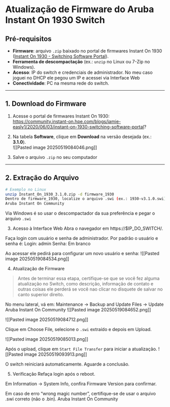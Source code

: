 # Atualização de Firmware do Aruba Instant On 1930 Switch

## Pré-requisitos

- **Firmware**: arquivo `.zip` baixado no portal de firmwares Instant On 1930 ([Instant On 1930 - Switching Software Portal](https://community.instant-on.hpe.com/blogs/jamie-easly1/2020/06/03/instant-on-1930-switching-software-portal?)).
- **Ferramenta de descompactação** (ex.: `unzip` no Linux ou 7-Zip no Windows).  
- **Acesso**: IP do switch e credenciais de administrador.  No meu caso joguei no DHCP ele pegou um IP e acessei via Interface Web
- **Conectividade**: PC na mesma rede do switch.

---

## 1. Download do Firmware

1. Acesse o portal de firmwares Instant On 1930:  
https://community.instant-on.hpe.com/blogs/jamie-easly1/2020/06/03/instant-on-1930-switching-software-portal?

2. Na tabela **Software**, clique em **Download** na versão desejada (ex.: **3.1.0**).  
	![[Pasted image 20250519084046.png]]
3. Salve o arquivo `.zip` no seu computador

---

## 2. Extração do Arquivo

```bash
# Exemplo no Linux
unzip Instant_On_1930_3.1.0.zip -d firmware_1930
Dentro de firmware_1930, localize o arquivo .swi (ex.: 1930-v3.1.0.swi). 
Aruba Instant On Community
```
Via Windows é so usar o descompactador da sua preferência e pegar o arquivo ``.swi``

3. Acesso à Interface Web
Abra o navegador em https://$IP_DO_SWITCH/.

Faça login com usuário e senha de administrador.
Por padrão o usuário e senha é:
Login: admin
Senha: Em branco

Ao acessar ele pedirá para configurar um novo usuário e senha:
![[Pasted image 20250519084534.png]]

4. Atualização de Firmware

>Antes de terminar essa etapa, certifique-se que se você fez alguma atualização no Switch, como descrição, informação de contato e outras coisas ele perderá se você nao clicar no disquete de salvar no canto superior direito.

No menu lateral, vá em:
Maintenance → Backup and Update Files → Update 
Aruba Instant On Community
![[Pasted image 20250519084652.png]]

![[Pasted image 20250519084712.png]]

Clique em Choose File, selecione o ``.swi`` extraído e depois em Upload.

![[Pasted image 20250519085013.png]]

Após o upload, clique em ``Start File Transfer`` para iniciar a atualização.
![[Pasted image 20250519093913.png]]

O switch reiniciará automaticamente. Aguarde a conclusão.

5. Verificação
Refaça login após o reboot.

Em Information → System Info, confira Firmware Version para confirmar.

Em caso de erro “wrong magic number”, certifique-se de usar o arquivo .swi correto (não o .bin). 
Aruba Instant On Community
